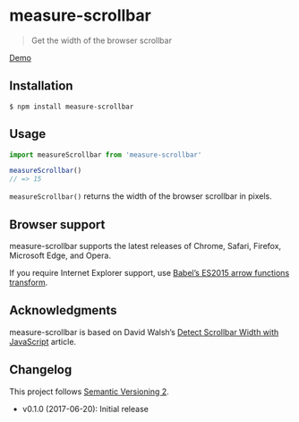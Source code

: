 # measure-scrollbar

> Get the width of the browser scrollbar

[Demo](https://sonicdoe.github.io/measure-scrollbar/)

## Installation

```
$ npm install measure-scrollbar
```

## Usage

```js
import measureScrollbar from 'measure-scrollbar'

measureScrollbar()
// => 15
```

`measureScrollbar()` returns the width of the browser scrollbar in pixels.

## Browser support

measure-scrollbar supports the latest releases of Chrome, Safari, Firefox, Microsoft Edge, and Opera.

If you require Internet Explorer support, use [Babel’s ES2015 arrow functions transform](https://babeljs.io/docs/plugins/transform-es2015-arrow-functions/).

## Acknowledgments

measure-scrollbar is based on David Walsh’s [Detect Scrollbar Width with JavaScript](https://davidwalsh.name/detect-scrollbar-width) article.

## Changelog

This project follows [Semantic Versioning 2](http://semver.org/).

- v0.1.0 (2017-06-20): Initial release
